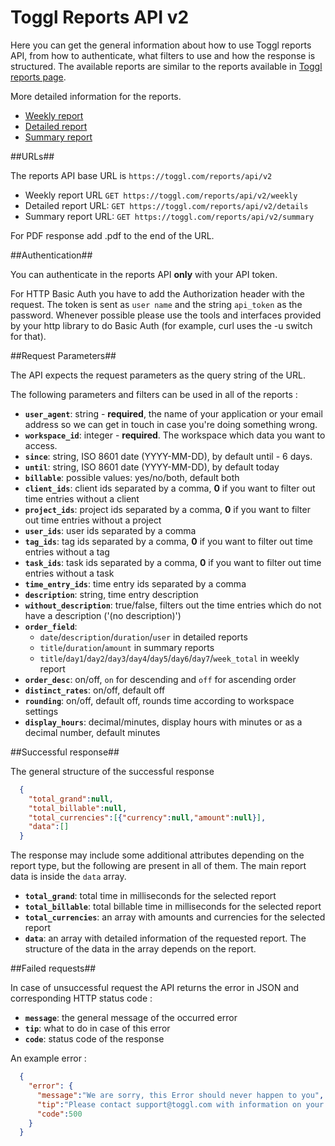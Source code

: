Toggl Reports API v2
=================

Here you can get the general information about how to use Toggl reports API, from how to authenticate, what filters to use and how the response is structured. The available reports are similar to the reports available in [Toggl reports page](https://www.toggl.com/report/show).

More detailed information for the reports.
* [Weekly report](reports/weekly.md)
* [Detailed report](reports/detailed.md)
* [Summary report](reports/summary.md)

##URLs##

The reports API base URL is `https://toggl.com/reports/api/v2`

* Weekly report URL `GET https://toggl.com/reports/api/v2/weekly`
* Detailed report URL: `GET https://toggl.com/reports/api/v2/details`
* Summary report URL: `GET https://toggl.com/reports/api/v2/summary`

For PDF response add .pdf to the end of the URL.

##Authentication##

You can authenticate in the reports API **only** with your API token. 

For HTTP Basic Auth you have to add the Authorization header with the request. The token is sent as `user name` and the string `api_token` as the password. Whenever possible please use the tools and interfaces provided by your http library to do Basic Auth (for example, curl uses the -u switch for that).

##Request Parameters##

The API expects the request parameters as the query string of the URL.

The following parameters and filters can be used in all of the reports :

* **`user_agent`**: string - **required**, the name of your application or your email address so we can get in touch in case you're doing something wrong.
* **`workspace_id`**: integer - **required**. The workspace which data you want to access.
* **`since`**: string, ISO 8601 date (YYYY-MM-DD), by default until - 6 days.
* **`until`**: string, ISO 8601 date (YYYY-MM-DD), by default today
* **`billable`**: possible values: yes/no/both, default both
* **`client_ids`**: client ids separated by a comma, **0** if you want to filter out time entries without a client
* **`project_ids`**: project ids separated by a comma, **0** if you want to filter out time entries without a project
* **`user_ids`**: user ids separated by a comma
* **`tag_ids`**: tag ids separated by a comma, **0** if you want to filter out time entries without a tag
* **`task_ids`**: task ids separated by a comma, **0** if you want to filter out time entries without a task
* **`time_entry_ids`**: time entry ids separated by a comma
* **`description`**: string, time entry description
* **`without_description`**: true/false, filters out the time entries which do not have a description ('(no description)')
* **`order_field`**:
  * `date`/`description`/`duration`/`user` in detailed reports
  * `title`/`duration`/`amount` in summary reports
  * `title`/`day1`/`day2`/`day3`/`day4`/`day5`/`day6`/`day7`/`week_total` in weekly report
* **`order_desc`**: on/off, `on` for descending and `off` for ascending order
* **`distinct_rates`**: on/off, default off
* **`rounding`**: on/off, default off, rounds time according to workspace settings
* **`display_hours`**: decimal/minutes, display hours with minutes or as a decimal number, default minutes

##Successful response##

The general structure of the successful response

```json
  {
    "total_grand":null,
    "total_billable":null,
    "total_currencies":[{"currency":null,"amount":null}],
    "data":[]
  }
```
The response may include some additional attributes depending on the report type, but the following are present in all of them. The main report data is inside the `data` array.

* **`total_grand`**: total time in milliseconds for the selected report
* **`total_billable`**: total billable time in milliseconds for the selected report
* **`total_currencies`**: an array with amounts and currencies for the selected report
* **`data`**: an array with detailed information of the requested report. The structure of the data in the array depends on the report.

##Failed requests##

In case of unsuccessful request the API returns the error in JSON and corresponding HTTP status code :

* **`message`**: the general message of the occurred error
* **`tip`**: what to do in case of this error
* **`code`**: status code of the response

An example error :

```json
  {
    "error": {
      "message":"We are sorry, this Error should never happen to you",
      "tip":"Please contact support@toggl.com with information on your request",
      "code":500
    }
  }

```
